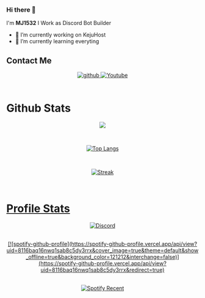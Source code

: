 ### Hi there 👋

I'm **MJ1532**
I Work as Discord Bot Builder

- 🔭 I’m currently working on KejuHost
- 🌱 I’m currently learning everyting

## Contact Me
<div align="center">
<a href="https://github.com/MJ1532" target="_blank">
<img src=https://img.shields.io/badge/github-%2324292e.svg?&style=for-the-badge&logo=github&logoColor=white alt=github style="margin-bottom: 5px;" />
</a>
<a href="https://www.youtube.com/@mj1532_dev" target="_blank">
<img src=https://img.shields.io/badge/Youtube-%2308090A.svg?&style=for-the-badge&logo=Youtube&logoColor=white alt=Youtube style="margin-bottom: 5px;" />
</a> 
</div>

<br/>

# Github Stats
<div align="center">
<p><img src="https://github-readme-stats.vercel.app/api?username=MJ1532&show_icons=true&count_private=true&hide_border=true&theme=tokyonight" align="center" /></div></p>

<br/>

<div align="center">
<p><a href="https://github.com/MJ1532"><img src="https://github-readme-stats.vercel.app/api/top-langs/?username=MJ1532&hide_border=true&amp;layout=compact&theme=tokyonight" alt="Top Langs" /></p></div>

<br/>

<div align="center">
<p><img align="center" src="https://github-readme-streak-stats.herokuapp.com/?user=MJ1532&hide_border=true&theme=tokyonight_duo" alt="Streak" /></p></div>

<br/>

# Profile Stats
<div align="center">
<p><img align="center" src="https://discord-readme-badge.vercel.app/api?id=959408296425574400" alt="Discord" /></p></div>

<br/>

<div align="center">
[![spotify-github-profile](https://spotify-github-profile.vercel.app/api/view?uid=8116baq16nwq1sab8c5dy3rrx&cover_image=true&theme=default&show_offline=true&background_color=121212&interchange=false)](https://spotify-github-profile.vercel.app/api/view?uid=8116baq16nwq1sab8c5dy3rrx&redirect=true)</div>

<br/>

<div align="center">
<p><img align="center" src="https://spotify-recently-played-readme.vercel.app/api?user=8116baq16nwq1sab8c5dy3rrx" alt="Spotify Recent" /></p></div>
